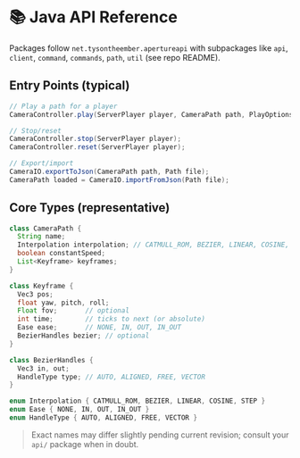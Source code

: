 # 📚 Java API Reference

Packages follow `net.tysontheember.apertureapi` with subpackages like `api`, `client`, `command`, `commands`, `path`, `util` (see repo README).

## Entry Points (typical)
```java
// Play a path for a player
CameraController.play(ServerPlayer player, CameraPath path, PlayOptions opts);

// Stop/reset
CameraController.stop(ServerPlayer player);
CameraController.reset(ServerPlayer player);

// Export/import
CameraIO.exportToJson(CameraPath path, Path file);
CameraPath loaded = CameraIO.importFromJson(Path file);
```

## Core Types (representative)
```java
class CameraPath {
  String name;
  Interpolation interpolation; // CATMULL_ROM, BEZIER, LINEAR, COSINE, STEP
  boolean constantSpeed;
  List<Keyframe> keyframes;
}

class Keyframe {
  Vec3 pos;
  float yaw, pitch, roll;
  Float fov;       // optional
  int time;        // ticks to next (or absolute)
  Ease ease;       // NONE, IN, OUT, IN_OUT
  BezierHandles bezier; // optional
}

class BezierHandles {
  Vec3 in, out;
  HandleType type; // AUTO, ALIGNED, FREE, VECTOR
}

enum Interpolation { CATMULL_ROM, BEZIER, LINEAR, COSINE, STEP }
enum Ease { NONE, IN, OUT, IN_OUT }
enum HandleType { AUTO, ALIGNED, FREE, VECTOR }
```
> Exact names may differ slightly pending current revision; consult your `api/` package when in doubt.
